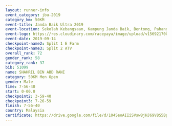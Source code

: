 ```yaml
---
layout: runner-info 
event_category: jbu-2019 
category_km: 50KM 
event-title: Janda Baik Ultra 2019
event-location: Sekolah Kebangsaan, Kampung Janda Baik, Bentong, Pahang, Malaysia 
event-logo: https://res.cloudinary.com/raceyaya/image/upload/v1569217009/logo/janda-baik_vch1pc.jpg 
event-date: 2019-09-14 
checkpoint-name2: Split 1 E Farm 
checkpoint-name3: Split 2 ATV 
overall_rank: 72
gender_rank: 58
category_rank: 37
bib: 51099
name: SHAHRIL BIN ABD RANI
category: 50KM Men Open
gender: Male
time: 7-56-40
start: 0-00.0
checkpoint2: 3-59-40
checkpoint3: 7-26-59
finish: 7-56-40
country: Malaysia
certificate: https://drive.google.com/file/d/104SeoAIIiSVsw8jHJ69V8S5Bp2u3cElX/view?usp=sharing
---
```


